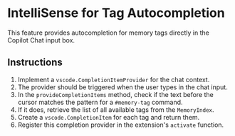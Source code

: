 # IntelliSense for Tag Autocompletion

This feature provides autocompletion for memory tags directly in the Copilot Chat input box.

## Instructions

1.  Implement a `vscode.CompletionItemProvider` for the chat context.
2.  The provider should be triggered when the user types in the chat input.
3.  In the `provideCompletionItems` method, check if the text before the cursor matches the pattern for a `#memory-tag` command.
4.  If it does, retrieve the list of all available tags from the `MemoryIndex`.
5.  Create a `vscode.CompletionItem` for each tag and return them.
6.  Register this completion provider in the extension's `activate` function.
